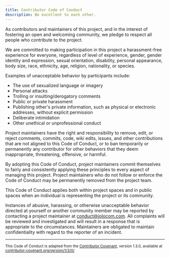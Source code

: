 ```yaml
---
title: Contributor Code of Conduct
description: Be excellent to each other.
---
```


As contributors and maintainers of this project, and in the interest of
fostering an open and welcoming community, we pledge to respect all people who
contribute to the project.

We are committed to making participation in this project a harassment-free
experience for everyone, regardless of level of experience, gender, gender
identity and expression, sexual orientation, disability, personal appearance,
body size, race, ethnicity, age, religion, nationality, or species.

Examples of unacceptable behavior by participants include:

- The use of sexualized language or imagery
- Personal attacks
- Trolling or insulting/derogatory comments
- Public or private harassment
- Publishing other's private information, such as physical or electronic
  addresses, without explicit permission
- Deliberate intimidation
- Other unethical or unprofessional conduct

Project maintainers have the right and responsibility to remove, edit, or
reject comments, commits, code, wiki edits, issues, and other contributions
that are not aligned to this Code of Conduct, or to ban temporarily or
permanently any contributor for other behaviors that they deem inappropriate,
threatening, offensive, or harmful.

By adopting this Code of Conduct, project maintainers commit themselves to
fairly and consistently applying these principles to every aspect of managing
this project. Project maintainers who do not follow or enforce the Code of
Conduct may be permanently removed from the project team.

This Code of Conduct applies both within project spaces and in public spaces
when an individual is representing the project or its community.

Instances of abusive, harassing, or otherwise unacceptable behavior directed at yourself or another community member may be reported by contacting a project maintainer at [conduct@jolocom.com](mailto:conduct@jolocom.com). All
complaints will be reviewed and investigated and will result in a response that is appropriate to the circumstances. Maintainers are obligated to maintain confidentiality with regard to the reporter of an incident.

---

<small>This Code of Conduct is adapted from the [Contributor Covenant][homepage],
version 1.3.0, available at [contributor-covenant.org/version/1/3/0/][version]</small>

[homepage]: http://contributor-covenant.org
[version]: http://contributor-covenant.org/version/1/3/0/
